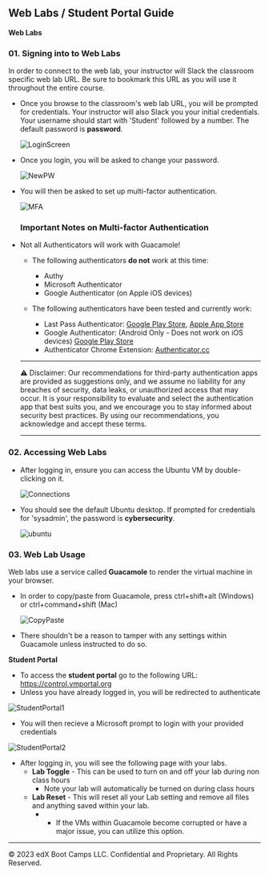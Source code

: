 ## Web Labs / Student Portal Guide

**Web Labs**

### 01. Signing into to Web Labs

In order to connect to the web lab, your instructor will Slack the classroom specific web lab URL. Be sure to bookmark this URL as you will use it throughout the entire course.

- Once you browse to the classroom's web lab URL, you will be prompted for credentials. Your instructor will also Slack you your initial credentials. Your username should start with 'Student' followed by a number. The default password is **password**. 
	
	![LoginScreen](../../Images/GuacLogin.png)
	
- Once you login, you will be asked to change your password.

	![NewPW](../../Images/NewPW.png)

- You will then be asked to set up multi-factor authentication.

	![MFA](../../Images/MFA.png)
	
	### Important Notes on Multi-factor Authentication ###

- Not all Authenticators will work with Guacamole!

	- The following authenticators **do not** work at this time:

		- Authy
		- Microsoft Authenticator
		- Google Authenticator (on Apple iOS devices)

	- The following authenticators have been tested and currently work:

		- Last Pass Authenticator: [Google Play Store](https://play.google.com/store/apps/details?id=com.lastpass.authenticator&hl=en_US&gl=US&pli=1), [Apple App Store](https://apps.apple.com/us/app/lastpass-authenticator/id1079110004)
		- Google Authenticator: (Android Only - Does not work on iOS devices) [Google Play Store](https://play.google.com/store/apps/details?id=com.google.android.apps.authenticator2)
		- Authenticator Chrome Extension: [Authenticator.cc](https://authenticator.cc/)

	---

	:warning: Disclaimer: Our recommendations for third-party authentication apps are provided as suggestions only, and we assume no liability for any breaches of security, data leaks, or unauthorized access that may occur. It is your responsibility to evaluate and select the authentication app that best suits you, and we encourage you to stay informed about security best practices. By using our recommendations, you acknowledge and accept these terms.
		
	---



### 02. Accessing Web Labs

- After logging in, ensure you can access the Ubuntu VM by double-clicking on it.

	![Connections](../../Images/connections.png)

- You should see the default Ubuntu desktop. If prompted for credentials for 'sysadmin', the password is **cybersecurity**.

	![ubuntu](../../Images/ubuntu.png)
	
### 03. Web Lab Usage

Web labs use a service called **Guacamole** to render the virtual machine in your browser. 

- In order to copy/paste from Guacamole, press ctrl+shift+alt (Windows) or ctrl+command+shift (Mac)
	
	![CopyPaste](../../Images/copypaste.png)
	
- There shouldn't be a reason to tamper with any settings within Guacamole unless instructed to do so. 




**Student Portal**

- To access the **student portal** go to the following URL: https://control.vmportal.org
- Unless you have already logged in, you will be redirected to authenticate

![StudentPortal1](../../Images/student_portal_1.png)
  
- You will then recieve a Microsoft prompt to login with your provided credentials

![StudentPortal2](../../Images/student_portal_2.png)

- After logging in, you will see the following page with your labs.
    - **Lab Toggle** - This can be used to turn on and off your lab during non class hours
       - Note your lab will automatically be turned on during class hours
    - **Lab Reset** - This will reset all your Lab setting and remove all files and anything saved within your lab.
        - - If the VMs within Guacamole become corrupted or have a major issue, you can utilize this option.



---

© 2023 edX Boot Camps LLC. Confidential and Proprietary. All Rights Reserved.    
